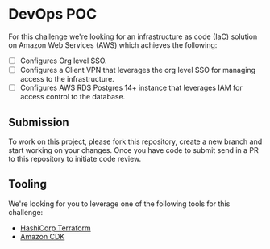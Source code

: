 # DevOps POC

For this challenge we're looking for an infrastructure as code (IaC) solution on Amazon Web Services (AWS) which achieves the following:

- [ ] Configures Org level SSO.
- [ ] Configures a Client VPN that leverages the org level SSO for managing access to the infrastructure.
- [ ] Configures AWS RDS Postgres 14+ instance that leverages IAM for access control to the database. 

## Submission

To work on this project, please fork this repository, create a new branch and start working on your changes. Once you have code to submit send in a PR to this repository to initiate code review.

## Tooling

We're looking for you to leverage one of the following tools for this challenge:

* [HashiCorp Terraform](https://registry.terraform.io/providers/hashicorp/aws/latest/docs)
* [Amazon CDK](https://aws.amazon.com/cdk/)

